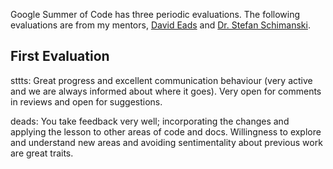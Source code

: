 Google Summer of Code has three periodic evaluations. The following evaluations are from my mentors, [David Eads](https://github.com/deads2k) and [Dr. Stefan Schimanski](https://github.com/sttts).

## First Evaluation

sttts: Great progress and excellent communication behaviour (very active and we are always informed about where it goes). Very open for comments in reviews and open for suggestions.

deads: You take feedback very well; incorporating the changes and applying the lesson to other areas of code and docs. Willingness to explore and understand new areas and avoiding sentimentality about previous work are great traits.
